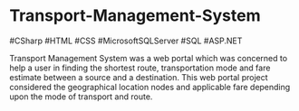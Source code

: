 # Transport-Management-System
#CSharp #HTML #CSS #MicrosoftSQLServer #SQL #ASP.NET

Transport Management System was a web portal which was concerned to help a user in finding the shortest route, transportation mode and fare estimate between a source and a destination. This web portal project considered the geographical location nodes and applicable fare depending upon the mode of transport and route.
